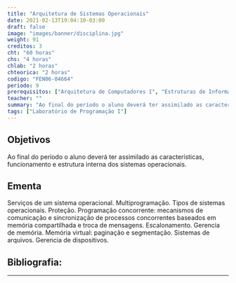 ```yaml
---
title: "Arquitetura de Sistemas Operacionais"
date: 2021-02-13T19:04:10-03:00
draft: false
image: "images/banner/disciplina.jpg"
weight: 91
creditos: 3
cht: "60 horas"
chs: "4 horas"
chlab: "2 horas"
chteorica: "2 horas"
codigo: "FEN06-04664"
periodo: 9
prerequisitos: ["Arquitetura de Computadores I", "Estruturas de Informação I"]
teacher: ""
summary: "Ao final do período o aluno deverá ter assimilado as características, funcionamento e estrutura interna dos sistemas operacionais."
tags: ["Laboratório de Programação I"]
---
```

## Objetivos
Ao final do período o aluno deverá ter assimilado as características, funcionamento e estrutura interna dos sistemas operacionais.

## Ementa
Serviços de um sistema operacional. Multiprogramação. Tipos de sistemas operacionais. Proteção. Programação concorrente: mecanismos de comunicação e sincronização de processos concorrentes baseados em memória compartilhada e troca de mensagens. Escalonamento. Gerencia de memória. Memória virtual: paginação e segmentação. Sistemas de arquivos. Gerencia de dispositivos.

## Bibliografia:

---
